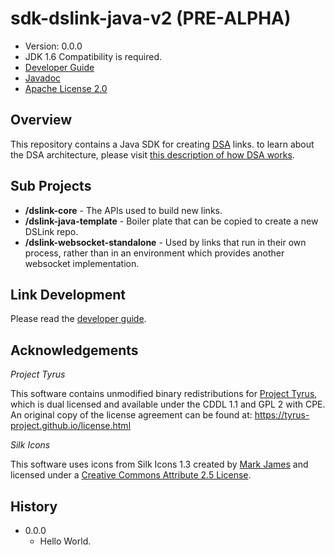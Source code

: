 # sdk-dslink-java-v2 (PRE-ALPHA)

* Version: 0.0.0
* JDK 1.6 Compatibility is required.
* [Developer Guide](https://iot-dsa-v2.github.io/sdk-dslink-java-v2/DeveloperGuide)
* [Javadoc](https://iot-dsa-v2.github.io/sdk-dslink-java-v2/javadoc/)
* [Apache License 2.0](http://www.apache.org/licenses/LICENSE-2.0)


## Overview

This repository contains a Java SDK for creating [DSA](http://iot-dsa.org) links. to learn about 
the DSA architecture, please visit 
[this description of how DSA works](http://iot-dsa.org/get-started/how-dsa-works).

## Sub Projects

  - **/dslink-core** - The APIs used to build new links.
  - **/dslink-java-template** - Boiler plate that can be copied to create a new DSLink repo.
  - **/dslink-websocket-standalone** - Used by links that run in their own process, rather
    than in an environment which provides another websocket implementation.
    
## Link Development

Please read the [developer guide](https://iot-dsa-v2.github.io/sdk-dslink-java-v2/DeveloperGuide).

## Acknowledgements

_Project Tyrus_

This software contains unmodified binary redistributions for 
[Project Tyrus](https://tyrus-project.github.io/), which is dual licensed 
and available under the CDDL 1.1 and GPL 2 with CPE.  An original copy of the license 
agreement can be found at: https://tyrus-project.github.io/license.html

_Silk Icons_

This software uses icons from Silk Icons 1.3 created by 
[Mark James](http://www.famfamfam.com/lab/icons/silk/) and licensed 
under a [Creative Commons Attribute 2.5 License](http://creativecommons.org/licenses/by/2.5/).

## History

* 0.0.0
  - Hello World.

